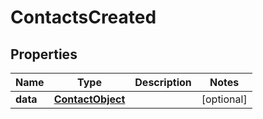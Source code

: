 
# ContactsCreated

## Properties
Name | Type | Description | Notes
------------ | ------------- | ------------- | -------------
**data** | [**ContactObject**](ContactObject.md) |  |  [optional]



